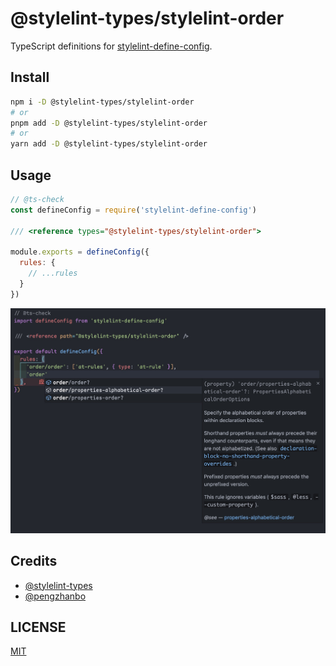 # @stylelint-types/stylelint-order

TypeScript definitions for [stylelint-define-config](https://github.com/stylelint-types/stylelint-define-config).

## Install

```sh
npm i -D @stylelint-types/stylelint-order
# or
pnpm add -D @stylelint-types/stylelint-order
# or
yarn add -D @stylelint-types/stylelint-order
```

## Usage

```js
// @ts-check
const defineConfig = require('stylelint-define-config')

/// <reference types="@stylelint-types/stylelint-order">

module.exports = defineConfig({
  rules: {
    // ...rules
  }
})
```

![](./static/demo.png)

## Credits

- [@stylelint-types](https://github.com/stylelint-types)
- [@pengzhanbo](https://github.com/pengzhanbo)

## LICENSE

[MIT](./LICENSE)
